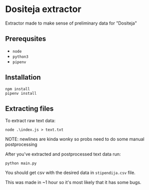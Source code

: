 # Dositeja extractor

Extractor made to make sense of preliminary data for "Dositeja"

## Prerequsites

- `node`
- `python3`
- `pipenv`

## Installation

```shell
npm install
pipenv install
```

## Extracting files

To extract raw text data:

```shell
node .\index.js > text.txt
```

NOTE: newlines are kinda wonky so probs need to do some manual postprocessing

After you've extracted and postprocessed text data run:

```shell
python main.py
```

You should get csv with the desired data in `stipendija.csv` file.

This was made in ~1 hour so it's most likely that it has some bugs.
